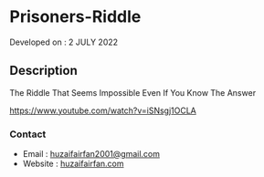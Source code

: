 # Prisoners-Riddle

Developed on : 2 JULY 2022


## Description

The Riddle That Seems Impossible Even If You Know The Answer
 
https://www.youtube.com/watch?v=iSNsgj1OCLA


### Contact
* Email : [huzaifairfan2001@gmail.com](mailto:huzaifairfan2001@gmail.com)
* Website : [huzaifairfan.com](http://huzaifairfan.com/)

